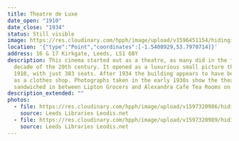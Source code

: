 ```yaml
---
title: Theatre de Luxe
date_open: "1910"
date_close: "1934"
status: Still visible
image: https://res.cloudinary.com/hpph/image/upload/v1596451154/hidinginplainsight/theatredeluxe.svg
location: '{"type":"Point","coordinates":[-1.5408929,53.7970714]}'
address: 16 & 17 Kirkgate, Leeds, LS1 6BY
description: This cinema started out as a theatre, as many did in the first
  decade of the 20th century. It opened as a luxurious small picture theatre in
  1910, with just 383 seats. After 1934 the building appears to have been used
  as a clothes shop. Photographs taken in the early 1930s show the theatre
  sandwiched in between Lipton Grocers and Alexandra Cafe Tea Rooms on Kirkgate.
description_extended: ""
photos:
  - file: https://res.cloudinary.com/hpph/image/upload/v1597320986/hidinginplainsight/Theatre_de_Luxe_Leeds_Libraries_1105.jpg
    source: Leeds Libraries Leodis.net
  - file: https://res.cloudinary.com/hpph/image/upload/v1597320989/hidinginplainsight/Theatre_de_Luxe_Leeds_Libraries_409.jpg
    source: Leeds Libraries Leodis.net
---
```

